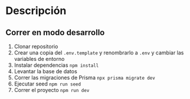 # Descripción

## Correr en modo desarrollo

1. Clonar repositorio
2. Crear una copia del ```.env.template``` y renombrarlo a ```.env``` y cambiar las variables de entorno
3. Instalar dependencias ```npm install```
4. Levantar la base de datos
5. Correr las migraciones de Prisma ```npx prisma migrate dev```
6. Ejecutar seed ```npm run seed```
7. Correr el proyecto ```npm run dev```